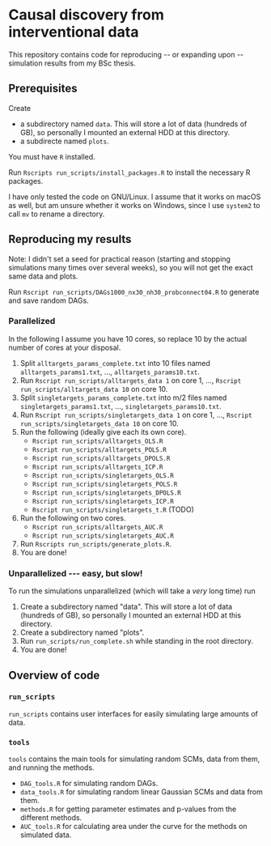 # Causal discovery from interventional data

This repository contains code for reproducing -- or expanding upon -- simulation results from my BSc thesis.

## Prerequisites

Create

- a subdirectory named `data`. This will store a lot of data (hundreds of GB), so personally I mounted an external HDD at this directory.
- a subdirecte named `plots`.

You must have `R` installed.

Run `Rscripts run_scripts/install_packages.R` to install the necessary R packages.

I have only tested the code on GNU/Linux. I assume that it works on macOS as well, but am unsure whether it works on Windows, since I use `system2` to call `mv` to rename a directory.

## Reproducing my results

Note: I didn't set a seed for practical reason (starting and stopping simulations many times over several weeks), so you will not get the exact same data and plots.

Run `Rscript run_scripts/DAGs1000_nx30_nh30_probconnect04.R` to generate and save random DAGs.

### Parallelized

In the following I assume you have 10 cores, so replace 10 by the actual number of cores at your disposal.


1. Split `alltargets_params_complete.txt` into 10 files named `alltargets_params1.txt`, ..., `alltargets_params10.txt`.
2. Run `Rscript run_scripts/alltargets_data 1` on core 1, ..., `Rscript run_scripts/alltargets_data 10` on core 10.
3. Split `singletargets_params_complete.txt` into m/2 files named `singletargets_params1.txt`, ..., `singletargets_params10.txt`.
4. Run `Rscript run_scripts/singletargets_data 1` on core 1, ..., `Rscript run_scripts/singletargets_data 10` on core 10.
5. Run the following (ideally give each its own core).
	- `Rscript run_scripts/alltargets_OLS.R`
	- `Rscript run_scripts/alltargets_POLS.R`
	- `Rscript run_scripts/alltargets_DPOLS.R`
	- `Rscript run_scripts/alltargets_ICP.R`
	- `Rscript run_scripts/singletargets_OLS.R`
	- `Rscript run_scripts/singletargets_POLS.R`
	- `Rscript run_scripts/singletargets_DPOLS.R`
	- `Rscript run_scripts/singletargets_ICP.R`
	- `Rscript run_scripts/singletargets_t.R` (TODO)
6. Run the following on two cores.
	- `Rscript run_scripts/alltargets_AUC.R`
	- `Rscript run_scripts/singletargets_AUC.R`
7. Run `Rscripts run_scripts/generate_plots.R`.
8. You are done!

### Unparallelized --- easy, but slow!

To run the simulations unparallelized (which will take a *very* long time) run

1. Create a subdirectory named "data". This will store a lot of data (hundreds of GB), so personally I mounted an external HDD at this directory.
2. Create a subdirectory named "plots".
3. Run `run_scripts/run_complete.sh` while standing in the root directory.
4. You are done!

## Overview of code

### `run_scripts`

`run_scripts` contains user interfaces for easily simulating large amounts of data.

### `tools`

`tools` contains the main tools for simulating random SCMs, data from them, and running the methods.

- `DAG_tools.R` for simulating random DAGs.
- `data_tools.R` for simulating random linear Gaussian SCMs and data from them.
- `methods.R` for getting parameter estimates and p-values from the different methods.
- `AUC_tools.R` for calculating area under the curve for the methods on simulated data.
